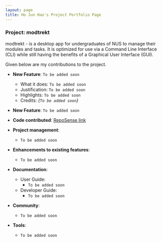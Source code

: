 ```yaml
---
layout: page
title: Ho Jun Hao's Project Portfolio Page
---
```


### Project: modtrekt

modtrekt - is a desktop app for undergraduates of NUS to manage their modules and tasks. It is optimized for use via a Command Line Interface (CLI) while still having the benefits of a Graphical User Interface (GUI).

Given below are my contributions to the project.

* **New Feature**: `To be added soon`
  * What it does: `To be added soon`
  * Justification: `To be added soon`
  * Highlights: `To be added soon`
  * Credits: *{`To be added soon`}*

* **New Feature**: `To be added soon`

* **Code contributed**: [RepoSense link](https://nus-cs2103-ay2223s1.github.io/tp-dashboard/?search=HoJunHao2000&breakdown=true&sort=groupTitle&sortWithin=title&since=2022-09-16&timeframe=commit&mergegroup=&groupSelect=groupByRepos&checkedFileTypes=docs~functional-code~test-code~other)

* **Project management**:
  * `To be added soon`

* **Enhancements to existing features**:
  * `To be added soon`

* **Documentation**:
  * User Guide:
    * `To be added soon`
  * Developer Guide:
    * `To be added soon`

* **Community**:
  * `To be added soon`

* **Tools**:
  * `To be added soon`
